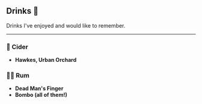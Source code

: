 ## Drinks 🍻

Drinks I've enjoyed and would like to remember.

---

### 🍺 Cider

- **Hawkes, Urban Orchard**


### 🏴‍☠️ Rum

- **Dead Man's Finger**
- **Bombo (all of them!)**
